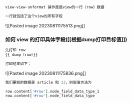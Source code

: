 ```php
view-view-unformat 操作是是view的一行（row）数据

一行就包括了这个view的所有字段
```
![[Pasted image 20230811175513.png]]

### 如何 view 的打印具体字段([[根据dump打印目标值]])
```php
先打印 row 
{{ dump（row）}}

打印结果如下：
```
![[Pasted image 20230811175836.png]]

```php
我们要取的数据是 article 和 13，则取值方法为

row.content['#row'].node_field_data_type_1
row.content['#row'].node_field_data_type

```


